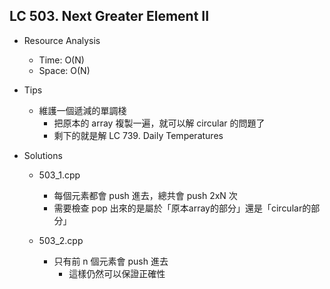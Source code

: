 ## LC 503. Next Greater Element II
- Resource Analysis
    - Time: O(N)
    - Space: O(N)

- Tips
    - 維護一個遞減的單調棧
        - 把原本的 array 複製一遍，就可以解 circular 的問題了
        - 剩下的就是解 LC 739. Daily Temperatures

- Solutions
    - 503_1.cpp
        - 每個元素都會 push 進去，總共會 push 2xN 次
        - 需要檢查 pop 出來的是屬於「原本array的部分」還是「circular的部分」
     
    - 503_2.cpp
        - 只有前 n 個元素會 push 進去
            - 這樣仍然可以保證正確性